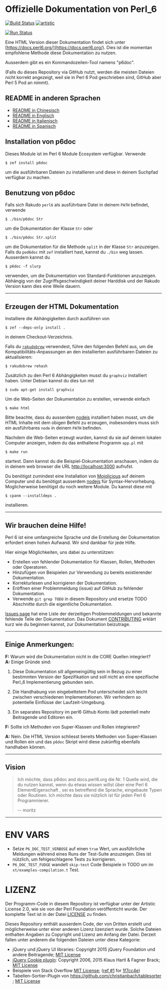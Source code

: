 # Offizielle Dokumentation von Perl_6

[![Build Status](https://travis-ci.org/perl6/doc.svg?branch=master)](https://travis-ci.org/perl6/doc) [![artistic](https://img.shields.io/badge/license-Artistic%202.0-blue.svg?style=flat)](https://opensource.org/licenses/Artistic-2.0)

[![Run Status](https://api.shippable.com/projects/591e99923f2f790700098a30/badge?branch=master)](https://app.shippable.com/github/perl6/doc)

Eine HTML Version dieser Dokumentation findet sich unter [https://docs.perl6.org/](https://docs.perl6.org/).
Dies ist die momentan empfohlene Methode diese Dokumentation zu nutzen.

Ausserdem gibt es ein Kommandozeilen-Tool namens "p6doc".

(Falls du dieses Repository via GitHub nutzt, werden die meisten
Dateien nicht korrekt angezeigt, weil sie in Perl 6 Pod geschrieben
sind, GitHub aber Perl 5 Pod an nimmt).

## README in anderen Sprachen

* [README in Chinesisch](README.zh.md)
* [README in Englisch](README.md)
* [README in Italienisch](README.it.md)
* [README in Spanisch](README.es.md)

## Installation von p6doc

Dieses Module ist im Perl 6 Module Ecosystem verfügbar. Verwende

    $ zef install p6doc

um die ausführbaren Dateien zu installieren und diese in deinem
Suchpfad verfügbar zu machen.

## Benutzung von p6doc

Falls sich Rakudo `perl6` als ausführbare Datei in deinem `PATH`
befindet, verwende

    $ ./bin/p6doc Str

um die Dokumentation der Klasse `Str` oder

    $ ./bin/p6doc Str.split

um die Dokumentation für die Methode `split` in der Klasse `Str`
anzuzeigen. Falls du `pod6doc` mit `zef` installiert hast, kannst du
`./bin` weg lassen. Ausserdem kannst du

    $ p6doc -f slurp

verwenden, um die Dokumentation von Standard-Funktionen
anzuzeigen. Abhängig von der Zugriffsgeschwindigkeit deiner Harddisk und der Rakudo Version kann dies eine Weile dauern.

-------

## Erzeugen der HTML Dokumentation

Installiere die Abhängigkeiten durch ausführen von

    $ zef --deps-only install .

in deinem Checkout-Verzeichnis.

Falls du [`rakudobrew`](https://github.com/tadzik/rakudobrew)
verwendest, führe den folgenden Befehl aus, um die
Kompatibilitäts-Anpassungen an den installierten ausführbaren Dateien
zu aktualisieren:

    $ rakudobrew rehash

Zusätzlich zu den Perl 6 Abhängigkeiten musst du `graphviz`
installiert haben. Unter Debian kannst du dies tun mit

    $ sudo apt-get install graphviz

Um die Web-Seiten der Dokumentation zu erstellen, verwende einfach

    $ make html

Bitte beachte, dass du ausserdem [nodejs](https://nodejs.org)
installiert haben musst, um die HTML Inhalte mit dem obigen Befehl zu
erzeugen, insbesonders muss sich ein ausführbares `node` in deinem
`PATH` befinden.

Nachdem die Web-Seiten erzeugt wurden, kannst du sie auf deinem lokalen Computer anzeigen, indem du das enthaltene Programm  `app.pl` mit

    $ make run

startest. Dann kannst du die Beispiel-Dokumentation anschauen, indem
du in deinem web browser die URL
[http://localhost:3000](http://localhost:3000) aufrufst.

Du benötigst zumindest eine Installation von
[Mojolicious](https://metacpan.org/pod/Mojolicious) auf deinem
Computer und du benötigst ausserdem [nodejs](https://nodejs.org) für
Syntax-Hervorhebung. Moglicherweise benötigst du noch weitere
Module. Du kannst diese mit

    $ cpanm --installdeps .

installieren.

---------

## Wir brauchen deine Hilfe!

Perl 6 ist eine umfangreiche Sprache und die Erstellung der Dokumentation erfordert einen hohen Aufwand. Wir sind dankbar für jede Hilfe.

Hier einige Möglichkeiten, uns dabei zu unterstützen:

 * Erstellen von fehlender Dokumentation für Klassen, Rollen, Methoden
   oder Operatoren.
 * Hinzufügen von Beispielen zur Verwendung zu bereits existierender
   Dokumentation.
 * Korrekturlesen und korrigieren der Dokumentation.
 * Eröffnen einer Problemmeldung (issue) auf GitHub zu fehlender Dokumentation.
 * Verwende `git grep TODO` in diesem Repository und ersetze TODO
   Abschnitte durch die eigentliche Dokumentation.

[Issues page](https://github.com/perl6/doc/issues) hat eine Liste der
derzeitigen Problemmeldungen und bekannte fehlende Teile der
Dokumentation. Das Dokument [CONTRIBUTING](CONTRIBUTING.md) erklärt
kurz wie du beginnen kannst, zur Dokumentation beizutrage.

--------

## Einige Anmerkungen:

**F:** Warum wird die Dokumentation nicht in die CORE Quellen integriert?<br>
**A:** Einige Gründe sind:

  1. Diese Dokumentation sill allgemeingültig sein in Bezug zu einer
     bestimmten Version der Spezifikation und soll nicht an eine
     spezifische Perl_6 Implementierung gebunden sein.

  2. Die Handhabung von eingebettetem Pod unterscheidet sich leicht
     zwischen verschiedenen Implementationen. Wir verhindern so
     potentielle Einflüsse der Laufzeit-Umgebung.

  3. Ein separates Repository im perl6 Github Konto lädt potentiell
     mehr Beitragende und Editoren ein.

**F:** Sollte ich Methoden von Super-Klassen und Rollen integrieren?<br>

**A:** Nein. Die HTML Version schliesst bereits Methoden von
       Super-Klassen und Rollen ein und das `p6doc` Skript wird diese
       zukünftig ebenfalls handhaben können.

--------

## Vision

> Ich möchte, dass p6doc and docs.perl6.org die Nr. 1 Quelle wird, die
> du nutzen kannst, wenn du etwas wissen willst über eine Perl 6
> ElementEigenschaft , sei es betreffend die Sprache, eingebaute Typen
> oder Routinen. Ich möchte dass sie nützlich ist für jeden Perl 6
> Programmierer.
>
>    -- moritz

--------

# ENV VARS

- Setze `P6_DOC_TEST_VERBOSE` auf einen `true` Wert, um ausführliche Meldungen während eines Runs der Test-Suite anzuzeigen.
Dies ist nützlich, um fehlgeschlagene Tests zu korrigieren.
- `P6_DOC_TEST_FUDGE` wandelt `skip-test` Code Beispiele in TODO um im `xt/examples-compilation.t` Test.

# LIZENZ

Der Programm-Code in diesem Repository ist verfügbar unter der
Artistic License 2.0, wie sie von der Perl Foundation veröffenticht
wurde. Der komplette Text ist in der Datei [LICENSE](LICENSE) zu
finden.

Dieses Repository enthält ausserdem Code, der von Dritten erstellt und
möglicherweise unter einer anderen Lizenz lizenziert wurde. Solche
Dateien enthalten Angaben zu Copyright und Lizenz am Anfang der
Datei. Derzeit fallen unter anderem die folgenden Dateien unter diese
Kategorie:

* jQuery und jQuery UI libraries: Copyright 2015 jQuery Foundation und andere Beitragende; [MIT License](http://creativecommons.org/licenses/MIT)
* [jQuery Cookie plugin](https://github.com/js-cookie/js-cookie):
  Copyright 2006, 2015 Klaus Hartl & Fagner Brack;
  [MIT License](http://creativecommons.org/licenses/MIT)
* Beispiele von Stack Overflow [MIT License](http://creativecommons.org/licenses/MIT); ([ref #1](http://stackoverflow.com/a/43669837/215487) for [1f7cc4e](https://github.com/perl6/doc/commit/1f7cc4efa0da38b5a9bf544c9b13cc335f87f7f6))
* Tabellen-Sortier-Plugin von https://github.com/christianbach/tablesorter ;
  [MIT License](http://creativecommons.org/licenses/MIT)
